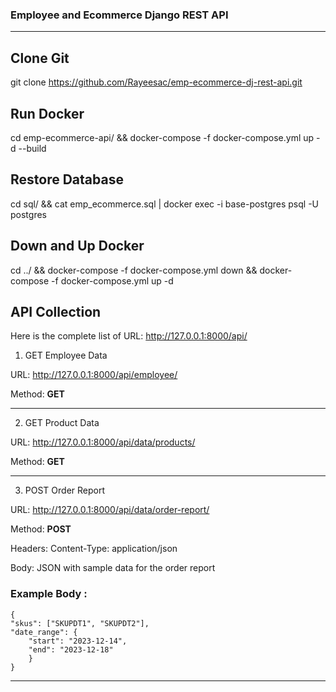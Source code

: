 ### Employee and Ecommerce Django REST API
----------

Clone Git
----------
git clone https://github.com/Rayeesac/emp-ecommerce-dj-rest-api.git

Run Docker 
----------
cd emp-ecommerce-api/ && docker-compose -f docker-compose.yml up -d --build

Restore Database
---------
cd sql/ && cat emp_ecommerce.sql | docker exec -i base-postgres psql -U postgres

Down and Up Docker
--------
cd ../ && docker-compose -f docker-compose.yml down && docker-compose -f docker-compose.yml up -d


API Collection
-------------------

Here is the complete list of URL: http://127.0.0.1:8000/api/

1. GET Employee Data


URL: http://127.0.0.1:8000/api/employee/

Method: **GET**

---

2. GET Product Data


URL: http://127.0.0.1:8000/api/data/products/

Method: **GET**

---

3. POST Order Report

URL: http://127.0.0.1:8000/api/data/order-report/

Method: **POST**

Headers: Content-Type: application/json

Body: JSON with sample data for the order report

### Example Body :

```
{
"skus": ["SKUPDT1", "SKUPDT2"],
"date_range": {
    "start": "2023-12-14",
    "end": "2023-12-18"
    }
}
```

---